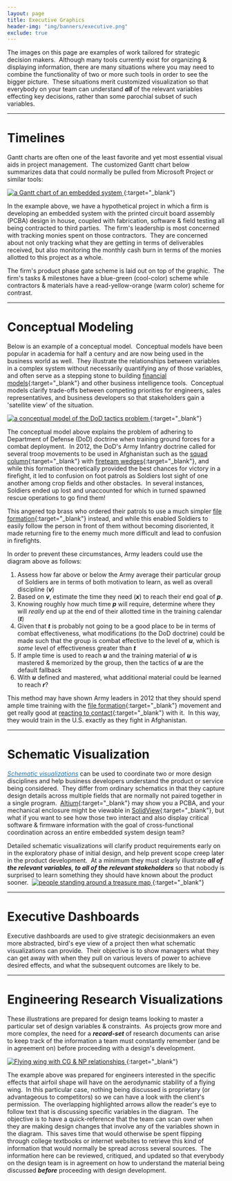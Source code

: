 ```yaml
---
layout: page
title: Executive Graphics
header-img: "img/banners/executive.png"
exclude: true
---
```


The images on this page are examples of work tailored for strategic decision makers.&nbsp;  Although many tools currently exist  for organizing & displaying information, there are many situations where you may need to combine the functionality of two or more such tools in order to see the bigger picture.&nbsp;  These situations merit customized visualization so that everybody on your team can understand ***all*** of the relevant variables effecting key decisions, rather than some parochial subset of such variables.&nbsp;

---

# Timelines
Gantt charts are often one of the least favorite and yet most essential visual aids in project management.&nbsp;  The customized Gantt chart below summarizes data that could normally be pulled from Microsoft Project or similar tools:

[
![a Gantt chart of an embedded system](https://i.imgur.com/SiWSD1O.jpg)
](https://drive.google.com/file/d/1qg9KrtAckh5Ny2YoSbXlpb5pzjoz__UJ/view?usp=sharing){:target="_blank"}

In the example above, we have a hypothetical project in which a firm is developing an embedded system with the printed circuit board assembly (PCBA) design in house, coupled with fabrication, software & field testing all being contracted to third parties.&nbsp;  The firm's leadership is most concerned with tracking monies spent on those contractors.&nbsp; They are concerned about not only tracking what they are getting in terms of deliverables received, but also monitoring the monthly cash burn in terms of the monies allotted to this project as a whole.

The firm's product phase gate scheme is laid out on top of the graphic.&nbsp;  The firm's tasks & milestones have a blue-green (cool-color) scheme while contractors & materials have a read-yellow-orange (warm color) scheme for contrast.&nbsp;

---

# Conceptual Modeling
Below is an example of a conceptual model.&nbsp;  Conceptual models have been popular in academia for half a century and are now being used in the business world as well.&nbsp;  They illustrate the relationships between variables in a complex system without necessarily quantifying any of those variables, and often serve as a stepping stone to building [financial models](https://en.wikipedia.org/wiki/Financial_modeling){:target="_blank"} and other business intelligence tools.&nbsp;  Conceptual models clarify trade-offs between competing priorities for engineers, sales representatives, and business developers so that stakeholders gain a 'satellite view' of the situation.

[
![a conceptual model of the DoD tactics problem](https://i.imgur.com/nz6OLod.jpg)
](https://drive.google.com/file/d/1rfocN4U9ryb-f-Bcz8MBOomwHPrF6QAI/view?usp=sharing){:target="_blank"}

The conceptual model above explains the problem of adhering to Department of Defense (DoD) doctrine when training ground forces for a combat deployment.&nbsp;  In 2012, the DoD's Army Infantry doctrine called for several troop movements to be used in Afghanistan such as the [squad column](https://www.globalsecurity.org/military/library/policy/army/fm/3-21-9/chap3.htm#fig3-10){:target="_blank"} with [fireteam wedges](https://en.wikipedia.org/wiki/Flying_wedge){:target="_blank"}, and while this formation theoretically provided the best chances for victory in a firefight, it led to confusion on foot patrols as Soldiers lost sight of one another among crop fields and other obstacles.&nbsp;  In several instances, Soldiers ended up lost and unaccounted for which in turned spawned rescue operations to go find them!&nbsp;

This angered top brass who ordered their patrols to use a much simpler [file formation](https://www.globalsecurity.org/military/library/policy/army/fm/3-21-9/chap3.htm#fig3-9){:target="_blank"} instead, and while this enabled Soldiers to easily follow the person in front of them without becoming disoriented, it made returning fire to the enemy much more difficult and lead to confusion in firefights.&nbsp;

In order to prevent these circumstances, Army leaders could use the diagram above as follows:
1. Assess how far above or below the Army average their particular group of Soldiers are in terms of both motivation to learn, as well as overall discipline (***v***)
2. Based on ***v***, estimate the time they need (***x***) to reach their end goal of ***p***.
3. Knowing roughly how much time ***p*** will require, determine where they will *really* end up at the end of their allotted time in the training calendar (***t***)
4. Given that ***t*** is probably not going to be a good place to be in terms of combat effectiveness, what modifications (to the DoD doctrine) could be made such that the group is combat effective to the level of ***u***, which is *some* level of effectiveness greater than ***t***
5. If ample time is used to reach ***u*** and the training material of ***u*** is mastered & memorized by the group, then the tactics of ***u*** are the default fallback
6. With ***u*** defined and mastered, what additional material could be learned to reach ***r***?

This method may have shown Army leaders in 2012 that they should spend ample time training with the [file formation](https://www.globalsecurity.org/military/library/policy/army/fm/3-21-9/chap3.htm#fig3-7){:target="_blank"} movement and get really good at [reacting to contact](https://www.youtube.com/watch?v=kHDsQftUzEo){:target="_blank"} with it.&nbsp;  In this way, they would train in the U.S. exactly as they fight in Afghanistan.&nbsp;

---

# Schematic Visualization

<a href="../../consulting" target="blank" style="color: #2471a3 ;"><u><i>Schematic visualizations</i></u></a> can be used to coordinate two or more design disciplines and help business developers understand the product or service being considered.&nbsp;  They differ from ordinary schematics in that they capture design details across multiple fields that are normally not paired together in a single program.&nbsp;  [Altium](https://www.altium.com/){:target="_blank"} may show you a PCBA, and your mechanical enclosure might be viewable in [SolidView](https://www.solidworks.com/partner-product/solidview){:target="_blank"}, but what if you want to see how those two interact and also display critical software & firmware information with the goal of cross-functional coordination across an entire embedded system design team?&nbsp;

 Detailed schematic visualizations will clarify product requirements early on in the exploratory phase of initial design, and help prevent scope creep later in the product development.&nbsp;  At a minimum they must clearly illustrate ***all of the relevant variables, to all of the relevant stakeholders*** so that nobody is surprised to learn something they should have known about the product sooner.&nbsp;
 [
![people standing around a treasure map](../../documentation/images/gallery/thumbs/treasure-map-thumb.jpg)
](../../consulting){:target="_blank"}

---

# Executive Dashboards

Executive dashboards are used to give strategic decisionmakers an even more abstracted, bird's eye view of a project then what schematic visualizations can provide.&nbsp;  Their objective is to show managers what they can get away with when they pull on various levers of power to achieve desired effects, and what the subsequent outcomes are likely to be.   

---

# Engineering Research Visualizations

These illustrations are prepared for design teams looking to master a particular set of design variables & constraints.&nbsp;  As projects grow more and more complex, the need for a ***record-set*** of research documents can arise to keep track of the information a team must constantly remember (and be in agreement on) before proceeding with a design's development.&nbsp;

[
![Flying wing with CG & NP relationships](https://i.imgur.com/1Uipt1j.jpg)
](https://drive.google.com/file/d/1cOy_WyES-JKWwWHaqkR8IBnC_pGlNGtW/view?usp=sharing){:target="_blank"}

The example above was prepared for engineers interested in the specific effects that airfoil shape will have on the aerodynamic stability of a flying wing.&nbsp;  In this particular case, nothing being discussed is proprietary (or advantageous to competitors) so we can have a look with the client's permission.&nbsp;  The overlapping highlighted arrows allow the reader's eye to follow text that is discussing specific variables in the diagram.&nbsp;  The objective is to have a quick-reference that the team can scan over when they are making design changes that involve any of the variables shown in the diagram.&nbsp;  This saves time that would otherwise be spent flipping through college textbooks or internet websites to retrieve this kind of information that would normally be spread across several sources.&nbsp;  The information here can be reviewed, critiqued, and updated so that everybody on the design team is in agreement on how to understand the material being discussed ***before*** proceeding with design development.&nbsp;
